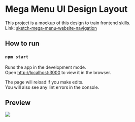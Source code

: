 # Mega Menu UI Design Layout
This project is a mockup of this design to train frontend skills.\
Link: [sketch-mega-menu-website-navigation](https://www.uidesigndaily.com/posts/sketch-mega-menu-website-navigation-day-1002)

## How to run
### `npm start`

Runs the app in the development mode.\
Open [http://localhost:3000](http://localhost:3000) to view it in the browser.

The page will reload if you make edits.\
You will also see any lint errors in the console.

## Preview
![](https://user-images.githubusercontent.com/24250413/123175208-62cc6780-d44f-11eb-8509-e3d594b2fce0.PNG)